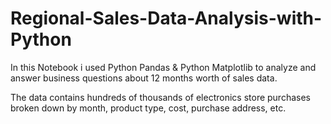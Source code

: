 # Regional-Sales-Data-Analysis-with-Python

In this Notebook i used Python Pandas & Python Matplotlib to analyze and answer business questions about 12 months worth of sales data. 

The data contains hundreds of thousands of electronics store purchases broken down by month, product type, cost, purchase address, etc.
